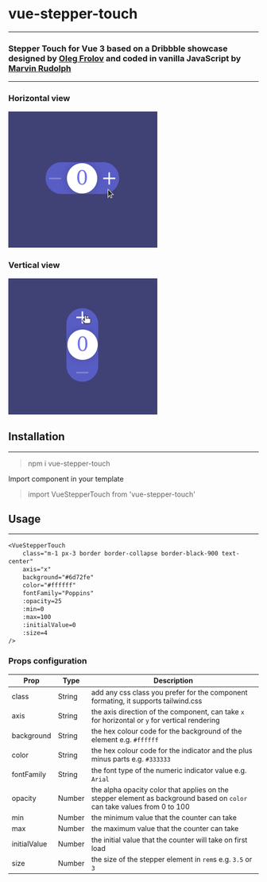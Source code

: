 # vue-stepper-touch
***
### Stepper Touch for Vue 3 based on a Dribbble showcase designed by [Oleg Frolov](https://dribbble.com/shots/3368130-Stepper-Touch) and coded in vanilla JavaScript by [Marvin Rudolph](https://codepen.io/MarvinRudolph/pen/aQBpEg)

***
### Horizontal view
![Horizontal Stepper](./files/stepper-horizontal.gif)


### Vertical view
![Vertical Stepper](./files/stepper-vertical.gif)

## Installation
***
> npm i vue-stepper-touch

Import component in your template
> import VueStepperTouch from 'vue-stepper-touch'

## Usage
***

```
<VueStepperTouch
    class="m-1 px-3 border border-collapse border-black-900 text-center"
    axis="x"
    background="#6d72fe"
    color="#ffffff"
    fontFamily="Poppins"
    :opacity=25
    :min=0
    :max=100
    :initialValue=0
    :size=4
/>
```
### Props configuration
| Prop          | Type   | Description |
| -----------   | -------| ----------- |
| class         | String | add any css class you prefer for the component formating, it supports tailwind.css                                       |
| axis          | String | the axis direction of the component, can take `x` for horizontal or `y` for vertical rendering                           |
| background    | String | the hex colour code for the background of the element e.g. `#ffffff`                                                     |
| color         | String | the hex colour code for the indicator and the plus minus parts e.g. `#333333`                                            |
| fontFamily    | String | the font type of the numeric indicator value e.g. `Arial`                                                                |
| opacity       | Number | the alpha opacity color that applies on the stepper element as background based on `color` can take values from 0 to 100 |
| min           | Number | the minimum value that the counter can take                                                                              |
| max           | Number | the maximum value that the counter can take                                                                              |
| initialValue  | Number | the initial value that the counter will take on first load                                                               |
| size          | Number | the size of the stepper element in `rem`s e.g. `3.5` or `3`                                                              |